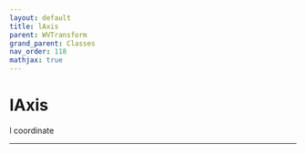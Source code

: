 ```yaml
---
layout: default
title: lAxis
parent: WVTransform
grand_parent: Classes
nav_order: 118
mathjax: true
---
```


#  lAxis

l coordinate


---


